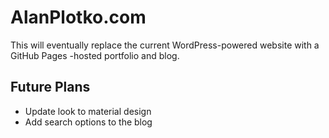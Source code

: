 # AlanPlotko.com

This will eventually replace the current WordPress-powered website with a GitHub Pages -hosted portfolio and blog.

## Future Plans

- Update look to material design
- Add search options to the blog
